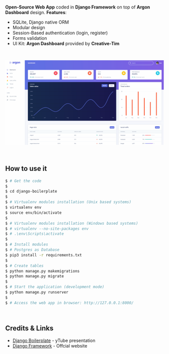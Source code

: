 # 

**Open-Source Web App** coded in **Django Framework** on top of **Argon Dashboard** design. **Features**:

- SQLite, Django native ORM
- Modular design
- Session-Based authentication (login, register)
- Forms validation
- UI Kit: **Argon Dashboard** provided by **Creative-Tim**

<br />

![Django Boilerplate - Open-Source Web App.](https://raw.githubusercontent.com/app-generator/static/master/products/django-boilerplate-intro.gif)

<br />

## How to use it

```bash
$ # Get the code
$
$ cd django-boilerplate
$
$ # Virtualenv modules installation (Unix based systems)
$ virtualenv env
$ source env/bin/activate
$
$ # Virtualenv modules installation (Windows based systems)
$ # virtualenv --no-site-packages env
$ # .\env\Scripts\activate
$ 
$ # Install modules
$ # Postgres as Database
$ pip3 install -r requirements.txt
$
$ # Create tables
$ python manage.py makemigrations
$ python manage.py migrate
$
$ # Start the application (development mode)
$ python manage.py runserver
$
$ # Access the web app in browser: http://127.0.0.1:8000/
```

<br />

## Credits & Links

- [Django Boilerplate](https://www.youtube.com/watch?v=bGGDGltRT_g) - yTube presentation
- [Django Framework](https://www.djangoproject.com/) - Offcial website

<br />

